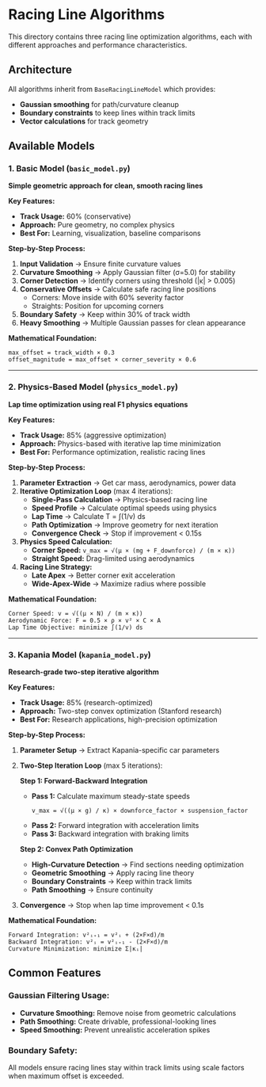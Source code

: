 # Racing Line Algorithms

This directory contains three racing line optimization algorithms, each with different approaches and performance characteristics.

## **Architecture**

All algorithms inherit from `BaseRacingLineModel` which provides:
- **Gaussian smoothing** for path/curvature cleanup
- **Boundary constraints** to keep lines within track limits
- **Vector calculations** for track geometry

## **Available Models**

### 1. **Basic Model** (`basic_model.py`)
**Simple geometric approach for clean, smooth racing lines**

**Key Features:**
- **Track Usage:** 60% (conservative)
- **Approach:** Pure geometry, no complex physics
- **Best For:** Learning, visualization, baseline comparisons

**Step-by-Step Process:**
1. **Input Validation** → Ensure finite curvature values
2. **Curvature Smoothing** → Apply Gaussian filter (σ=5.0) for stability
3. **Corner Detection** → Identify corners using threshold (|κ| > 0.005)
4. **Conservative Offsets** → Calculate safe racing line positions
   - Corners: Move inside with 60% severity factor
   - Straights: Position for upcoming corners
5. **Boundary Safety** → Keep within 30% of track width
6. **Heavy Smoothing** → Multiple Gaussian passes for clean appearance

**Mathematical Foundation:**
```
max_offset = track_width × 0.3
offset_magnitude = max_offset × corner_severity × 0.6
```

---

### 2. **Physics-Based Model** (`physics_model.py`)
**Lap time optimization using real F1 physics equations**

**Key Features:**
- **Track Usage:** 85% (aggressive optimization)
- **Approach:** Physics-based with iterative lap time minimization
- **Best For:** Performance optimization, realistic racing lines

**Step-by-Step Process:**
1. **Parameter Extraction** → Get car mass, aerodynamics, power data
2. **Iterative Optimization Loop** (max 4 iterations):
   - **Single-Pass Calculation** → Physics-based racing line
   - **Speed Profile** → Calculate optimal speeds using physics
   - **Lap Time** → Calculate T = ∫(1/v) ds
   - **Path Optimization** → Improve geometry for next iteration
   - **Convergence Check** → Stop if improvement < 0.15s
3. **Physics Speed Calculation:**
   - **Corner Speed:** `v_max = √(μ × (mg + F_downforce) / (m × κ))`
   - **Straight Speed:** Drag-limited using aerodynamics
4. **Racing Line Strategy:**
   - **Late Apex** → Better corner exit acceleration
   - **Wide-Apex-Wide** → Maximize radius where possible

**Mathematical Foundation:**
```
Corner Speed: v = √((μ × N) / (m × κ))
Aerodynamic Force: F = 0.5 × ρ × v² × C × A
Lap Time Objective: minimize ∫(1/v) ds
```

---

### 3. **Kapania Model** (`kapania_model.py`)
**Research-grade two-step iterative algorithm**

**Key Features:**
- **Track Usage:** 85% (research-optimized)
- **Approach:** Two-step convex optimization (Stanford research)
- **Best For:** Research applications, high-precision optimization

**Step-by-Step Process:**
1. **Parameter Setup** → Extract Kapania-specific car parameters
2. **Two-Step Iteration Loop** (max 5 iterations):
   
   **Step 1: Forward-Backward Integration**
   - **Pass 1:** Calculate maximum steady-state speeds
     ```
     v_max = √((μ × g) / κ) × downforce_factor × suspension_factor
     ```
   - **Pass 2:** Forward integration with acceleration limits
   - **Pass 3:** Backward integration with braking limits
   
   **Step 2: Convex Path Optimization**
   - **High-Curvature Detection** → Find sections needing optimization
   - **Geometric Smoothing** → Apply racing line theory
   - **Boundary Constraints** → Keep within track limits
   - **Path Smoothing** → Ensure continuity

3. **Convergence** → Stop when lap time improvement < 0.1s

**Mathematical Foundation:**
```
Forward Integration: v²ᵢ₊₁ = v²ᵢ + (2×F×d)/m
Backward Integration: v²ᵢ = v²ᵢ₊₁ - (2×F×d)/m  
Curvature Minimization: minimize Σ|κᵢ|
```

## **Common Features**

### **Gaussian Filtering Usage:**
- **Curvature Smoothing:** Remove noise from geometric calculations
- **Path Smoothing:** Create drivable, professional-looking lines
- **Speed Smoothing:** Prevent unrealistic acceleration spikes

### **Boundary Safety:**
All models ensure racing lines stay within track limits using scale factors when maximum offset is exceeded.
